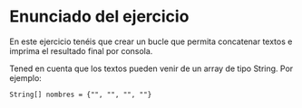 
# Enunciado del ejercicio

En este ejercicio tenéis que crear un bucle que permita concatenar textos e imprima el resultado final por consola.

Tened en cuenta que los textos pueden venir de un array de tipo String. Por ejemplo:

`
String[] nombres = {"", "", "", ""}
`

